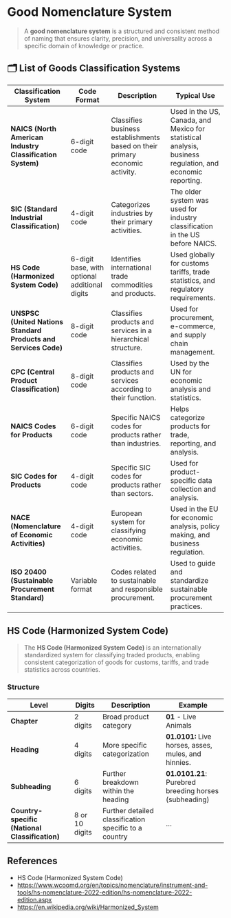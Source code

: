 # Good Nomenclature System

> A **good nomenclature system** is a structured and consistent method of naming that ensures clarity, precision, and universality across a specific domain of knowledge or practice.

## 🗂️ List of Goods Classification Systems

| **Classification System** | **Code Format** | **Description** | **Typical Use** |
| --- | --- | --- | --- |
| **NAICS (North American Industry Classification System)** | 6-digit code | Classifies business establishments based on their primary economic activity. | Used in the US, Canada, and Mexico for statistical analysis, business regulation, and economic reporting. |
| **SIC (Standard Industrial Classification)** | 4-digit code | Categorizes industries by their primary activities. | The older system was used for industry classification in the US before NAICS. |
| **HS Code (Harmonized System Code)** | 6-digit base, with optional additional digits | Identifies international trade commodities and products. | Used globally for customs tariffs, trade statistics, and regulatory requirements. |
| **UNSPSC (United Nations Standard Products and Services Code)** | 8-digit code | Classifies products and services in a hierarchical structure. | Used for procurement, e-commerce, and supply chain management. |
| **CPC (Central Product Classification)** | 8-digit code | Classifies products and services according to their function. | Used by the UN for economic analysis and statistics. |
| **NAICS Codes for Products** | 6-digit code | Specific NAICS codes for products rather than industries. | Helps categorize products for trade, reporting, and analysis. |
| **SIC Codes for Products** | 4-digit code | Specific SIC codes for products rather than sectors. | Used for product-specific data collection and analysis. |
| **NACE (Nomenclature of Economic Activities)** | 4-digit code | European system for classifying economic activities. | Used in the EU for economic analysis, policy making, and business regulation. |
| **ISO 20400 (Sustainable Procurement Standard)** | Variable format | Codes related to sustainable and responsible procurement. | Used to guide and standardize sustainable procurement practices. |

## HS Code (Harmonized System Code)

> The **HS Code (Harmonized System Code)** is an internationally standardized system for classifying traded products, enabling consistent categorization of goods for customs, tariffs, and trade statistics across countries.

### Structure

| **Level** | **Digits** | **Description** | **Example** |
| --- | --- | --- | --- |
| **Chapter** | 2 digits | Broad product category | **01** - Live Animals |
| **Heading** | 4 digits | More specific categorization | **01.0101:** Live horses, asses, mules, and hinnies. |
| **Subheading** | 6 digits | Further breakdown within the heading | **01.0101.21**: Purebred breeding horses (subheading) |
| **Country-specific (National Classification)** | 8 or 10 digits | Further detailed classification specific to a country | … |

## References

- HS Code (Harmonized System Code)
- https://www.wcoomd.org/en/topics/nomenclature/instrument-and-tools/hs-nomenclature-2022-edition/hs-nomenclature-2022-edition.aspx
- https://en.wikipedia.org/wiki/Harmonized_System

